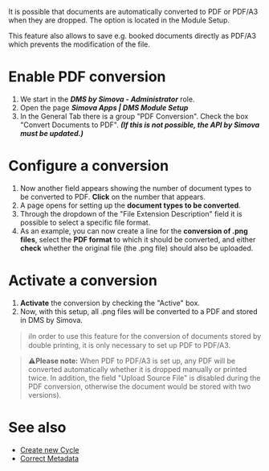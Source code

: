 

It is possible that documents are automatically converted to PDF or PDF/A3 when they are dropped. The option is located in the Module Setup.

This feature also allows to save e.g. booked documents directly as PDF/A3 which prevents the modification of the file.

# Enable PDF conversion
1. We start in the _**DMS by Simova - Administrator**_ role.
2. Open the page _**Simova Apps | DMS Module Setup**_
3. In the General Tab there is a group "PDF Conversion". Check the box "Convert Documents to PDF". _**(If this is not possible, the API by Simova must be updated.)**_

# Configure a conversion
1. Now another field appears showing the number of document types to be converted to PDF. **Click** on the number that appears.
2. A page opens for setting up the **document types to be converted**.
3. Through the dropdown of the "File Extension Description" field it is possible to select a specific file format.
4. As an example, you can now create a line for the **conversion of .png files**, select the **PDF format** to which it should be converted, and either **check** whether the original file (the .png file) should also be uploaded.
# Activate a conversion
1. **Activate** the conversion by checking the "Active" box.
2. Now, with this setup, all .png files will be converted to a PDF and stored in DMS by Simova.


> :information_source:In order to use this feature for the conversion of documents stored by double printing, it is only necessary to set up PDF to PDF/A3. 

> :warning:**Please note:** When PDF to PDF/A3 is set up, any PDF will be converted automatically whether it is dropped manually or printed twice. In addition, the field "Upload Source File" is disabled during the PDF conversion, otherwise the document would be stored with two versions).



# See also
- [Create new Cycle](/Working-with-DMS-by-Simova/Create-new-Cycle)
- [Correct Metadata](/Working-with-DMS-by-Simova/Correct-Metadata)
